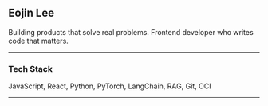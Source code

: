 ## Eojin Lee

Building products that solve real problems.
Frontend developer who writes code that matters.

---

### Tech Stack

JavaScript, React, Python, PyTorch, LangChain, RAG, Git, OCI

---

